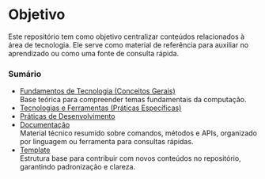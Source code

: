 # Objetivo

Este repositório tem como objetivo centralizar conteúdos relacionados à área de tecnologia. Ele serve como material de referência para auxiliar no aprendizado ou como uma fonte de consulta rápida.

### Sumário

- [Fundamentos de Tecnologia (Conceitos Gerais)]()  
    Base teórica para compreender temas fundamentais da computação.
- [Tecnologias e Ferramentas (Práticas Específicas)]()
    <!-- Descrição a ser criada após reunir mais tópicos nesta seção para uma sugestão mais precisa. -->
- [Práticas de Desenvolvimento]()
    <!-- Descrição a ser criada após reunir mais tópicos nesta seção para uma sugestão mais precisa. -->
- [Documentação]()  
    Material técnico resumido sobre comandos, métodos e APIs, organizado por linguagem ou ferramenta para consultas rápidas.
- [Template]()  
    Estrutura base para contribuir com novos conteúdos no repositório, garantindo padronização e clareza.